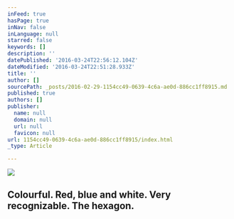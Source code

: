 ```yaml
---
inFeed: true
hasPage: true
inNav: false
inLanguage: null
starred: false
keywords: []
description: ''
datePublished: '2016-03-24T22:56:12.104Z'
dateModified: '2016-03-24T22:51:28.933Z'
title: ''
author: []
sourcePath: _posts/2016-02-29-1154cc49-0639-4c6a-ae0d-886cc1ff8915.md
published: true
authors: []
publisher:
  name: null
  domain: null
  url: null
  favicon: null
url: 1154cc49-0639-4c6a-ae0d-886cc1ff8915/index.html
_type: Article

---
```

![](https://s3-us-west-2.amazonaws.com/the-grid-img/p/8a6787e22599a9afeaade063e84c938da8ba09bc.jpg)

## Colourful. Red, blue and white. Very recognizable. The hexagon.